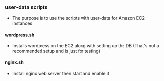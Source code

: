 ### user-data scripts
- The purpose is to use the scripts with user-data for Amazon EC2 instances

#### wordpress.sh
- Installs wordpress on the EC2 along with setting up the DB (That's not a recommended setup and is just for testing)

#### nginx.sh
- Install nginx web server then start and enable it
